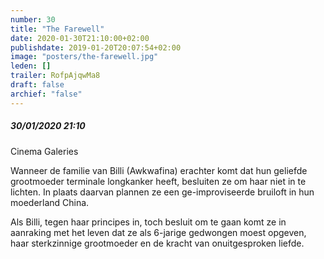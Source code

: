 ```yaml
---
number: 30
title: "The Farewell"
date: 2020-01-30T21:10:00+02:00
publishdate: 2019-01-20T20:07:54+02:00
image: "posters/the-farewell.jpg"
leden: []
trailer: RofpAjqwMa8
draft: false
archief: "false"
---
```


##### 30/01/2020 21:10

Cinema Galeries

Wanneer de familie van Billi (Awkwafina) erachter komt dat hun geliefde
grootmoeder terminale longkanker heeft, besluiten ze om haar niet in te
lichten. In plaats daarvan plannen ze een ge-improviseerde bruiloft in hun
moederland China.
<!--more-->
Als Billi, tegen haar principes in, toch besluit om te gaan komt ze in aanraking
met het leven dat ze als 6-jarige gedwongen moest opgeven, haar sterkzinnige
grootmoeder en de kracht van onuitgesproken liefde.

